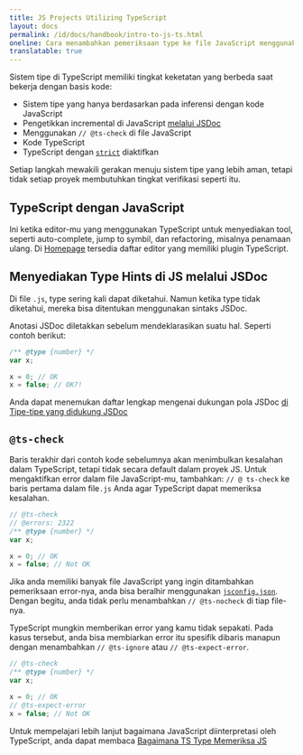 ```yaml
---
title: JS Projects Utilizing TypeScript
layout: docs
permalink: /id/docs/handbook/intro-to-js-ts.html
oneline: Cara menambahkan pemeriksaan type ke file JavaScript menggunakan TypeScript
translatable: true
---
```


Sistem tipe di TypeScript memiliki tingkat keketatan yang berbeda saat bekerja dengan basis kode:

- Sistem tipe yang hanya berdasarkan pada inferensi dengan kode JavaScript
- Pengetikkan incremental di JavaScript [melalui JSDoc](/docs/handbook/jsdoc-supported-types.html)
- Menggunakan `// @ts-check` di file JavaScript
- Kode TypeScript
- TypeScript dengan [`strict`](/tsconfig#strict) diaktifkan

Setiap langkah mewakili gerakan menuju sistem tipe yang lebih aman, tetapi tidak setiap proyek membutuhkan tingkat verifikasi seperti itu.

## TypeScript dengan JavaScript

Ini ketika editor-mu yang menggunakan TypeScript untuk menyediakan tool, seperti auto-complete, jump to symbil, dan refactoring, misalnya penamaan ulang.
Di [Homepage](/) tersedia daftar editor yang memiliki plugin TypeScript.

## Menyediakan Type Hints di JS melalui JSDoc

Di file `.js`, type sering kali dapat diketahui. Namun ketika type tidak diketahui, mereka bisa ditentukan menggunakan sintaks JSDoc.

Anotasi JSDoc diletakkan sebelum mendeklarasikan suatu hal. Seperti contoh berikut:

```js twoslash
/** @type {number} */
var x;

x = 0; // OK
x = false; // OK?!
```

Anda dapat menemukan daftar lengkap mengenai dukungan pola JSDoc [di Tipe-tipe yang didukung JSDoc](/docs/handbook/jsdoc-supported-types.html)

## `@ts-check`

Baris terakhir dari contoh kode sebelumnya akan menimbulkan kesalahan dalam TypeScript, tetapi tidak secara default dalam proyek JS.
Untuk mengaktifkan error dalam file JavaScript-mu, tambahkan: `// @ ts-check` ke baris pertama dalam file`.js` Anda agar TypeScript dapat memeriksa kesalahan.

```js twoslash
// @ts-check
// @errors: 2322
/** @type {number} */
var x;

x = 0; // OK
x = false; // Not OK
```

Jika anda memiliki banyak file JavaScript yang ingin ditambahkan pemeriksaan error-nya, anda bisa beralhir menggunakan [`jsconfig.json`](/docs/handbook/tsconfig-json.html).
Dengan begitu, anda tidak perlu menambahkan `// @ts-nocheck` di tiap file-nya.

TypeScript mungkin memberikan error yang kamu tidak sepakati. Pada kasus tersebut, anda bisa membiarkan error itu spesifik dibaris manapun dengan menambahkan `// @ts-ignore` atau `// @ts-expect-error`.

```js twoslash
// @ts-check
/** @type {number} */
var x;

x = 0; // OK
// @ts-expect-error
x = false; // Not OK
```

Untuk mempelajari lebih lanjut bagaimana JavaScript diinterpretasi oleh TypeScript, anda dapat membaca [Bagaimana TS Type Memeriksa JS](/docs/handbook/type-checking-javascript-files.html)
